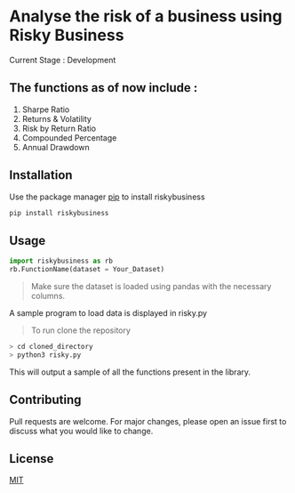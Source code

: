 # Analyse the risk of a business using Risky Business

Current Stage : Development

## The functions as of now include :
1. Sharpe Ratio
2. Returns & Volatility
3. Risk by Return Ratio
4. Compounded Percentage
5. Annual Drawdown

## Installation  

Use the package manager [pip](https://pip.pypa.io/en/stable/) to install riskybusiness

```bash
pip install riskybusiness
```

## Usage

```python
import riskybusiness as rb
rb.FunctionName(dataset = Your_Dataset)
```
> Make sure the dataset is loaded using pandas with the necessary columns.

A sample program to load data is displayed in risky.py
>To run clone the repository
```python
> cd cloned_directory
> python3 risky.py
```

This will output a sample of all the functions present in the library.

## Contributing
Pull requests are welcome. For major changes, please open an issue first to discuss what you would like to change.

## License
[MIT](https://choosealicense.com/licenses/mit/)
